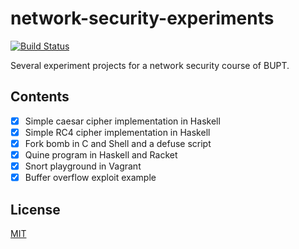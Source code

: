 # network-security-experiments

[![Build Status](https://travis-ci.com/linyinfeng/network-security-experiments.svg?branch=master)](https://travis-ci.com/linyinfeng/network-security-experiments)

Several experiment projects for a network security course of BUPT.

## Contents

- [x] Simple caesar cipher implementation in Haskell
- [x] Simple RC4 cipher implementation in Haskell
- [x] Fork bomb in C and Shell and a defuse script
- [x] Quine program in Haskell and Racket
- [x] Snort playground in Vagrant
- [x] Buffer overflow exploit example

## License

[MIT](https://github.com/linyinfeng/network-security-experiments/blob/master/LICENSE)
